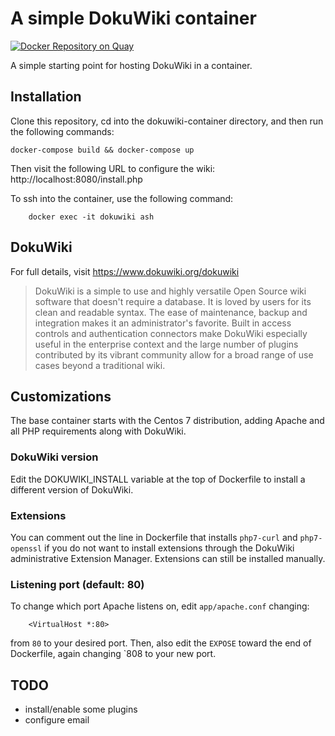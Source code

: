 # A simple DokuWiki container

[![Docker Repository on Quay](https://quay.io/repository/tag1consulting/dokuwiki/status?token=5cae1a99-7add-4449-83f5-cf1880507a64 "Docker Repository on Quay")](https://quay.io/repository/tag1consulting/dokuwiki)

A simple starting point for hosting DokuWiki in a container.

## Installation

Clone this repository, cd into the dokuwiki-container directory, and then run
the following commands:
```
docker-compose build && docker-compose up
```

Then visit the following URL to configure the wiki:
	http://localhost:8080/install.php

To ssh into the container, use the following command:
```
	docker exec -it dokuwiki ash
```

## DokuWiki

For full details, visit https://www.dokuwiki.org/dokuwiki

>  DokuWiki is a simple to use and highly versatile Open Source wiki software that doesn't require a database. It is loved by users for its clean and readable syntax. The ease of maintenance, backup and integration makes it an administrator's favorite. Built in access controls and authentication connectors make DokuWiki especially useful in the enterprise context and the large number of plugins contributed by its vibrant community allow for a broad range of use cases beyond a traditional wiki.

## Customizations

The base container starts with the Centos 7 distribution, adding Apache and
all PHP requirements along with DokuWiki.

### DokuWiki version

Edit the DOKUWIKI_INSTALL variable at the top of Dockerfile to install a
different version of DokuWiki.

### Extensions

You can comment out the line in Dockerfile that installs `php7-curl` and
`php7-openssl` if you do not want to install extensions through the DokuWiki
administrative Extension Manager. Extensions can still be installed manually.

### Listening port (default: 80)

To change which port Apache listens on, edit `app/apache.conf` changing:
```
	<VirtualHost *:80>
```
from `80` to your desired port. Then, also edit the `EXPOSE` toward the end of
Dockerfile, again changing `808 to your new port.

## TODO
 - install/enable some plugins
 - configure email
